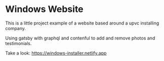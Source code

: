 # Windows Website

This is a little project example of a website based around a upvc installing company.

Using gatsby with graphql and contenful to add and remove photos and testimonials.

Take a look: https://windows-installer.netlify.app
